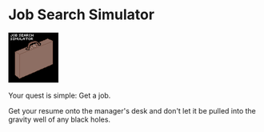 # Job Search Simulator
![cover-image](JSS-cover-img.png)

Your quest is simple: Get a job.

Get your resume onto the manager's desk and don't let it be pulled into the gravity well of any black holes.
